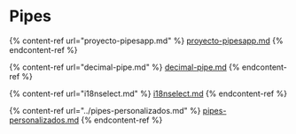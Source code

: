 # Pipes

{% content-ref url="proyecto-pipesapp.md" %}
[proyecto-pipesapp.md](proyecto-pipesapp.md)
{% endcontent-ref %}

{% content-ref url="decimal-pipe.md" %}
[decimal-pipe.md](decimal-pipe.md)
{% endcontent-ref %}

{% content-ref url="i18nselect.md" %}
[i18nselect.md](i18nselect.md)
{% endcontent-ref %}

{% content-ref url="../pipes-personalizados.md" %}
[pipes-personalizados.md](../pipes-personalizados.md)
{% endcontent-ref %}
